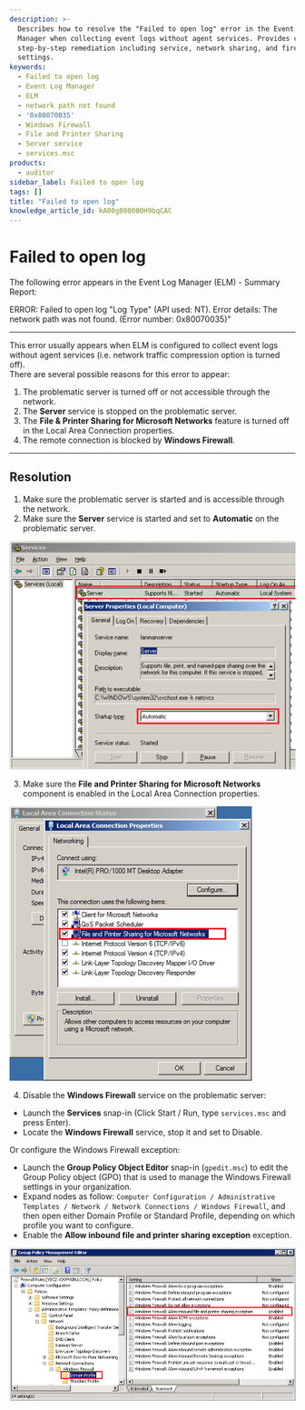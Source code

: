 ```yaml
---
description: >-
  Describes how to resolve the "Failed to open log" error in the Event Log
  Manager when collecting event logs without agent services. Provides causes and
  step-by-step remediation including service, network sharing, and firewall
  settings.
keywords:
  - Failed to open log
  - Event Log Manager
  - ELM
  - network path not found
  - '0x80070035'
  - Windows Firewall
  - File and Printer Sharing
  - Server service
  - services.msc
products:
  - auditor
sidebar_label: Failed to open log
tags: []
title: "Failed to open log"
knowledge_article_id: kA00g000000H9bqCAC
---
```


# Failed to open log

The following error appears in the Event Log Manager (ELM) - Summary Report:

ERROR: Failed to open log "Log Type" (API used: NT). Error details: The network path was not found. (Error number: 0x80070035)"

---

This error usually appears when ELM is configured to collect event logs without agent services (i.e. network traffic compression option is turned off).  
There are several possible reasons for this error to appear:

1. The problematic server is turned off or not accessible through the network.
2. The **Server** service is stopped on the problematic server.
3. The **File & Printer Sharing for Microsoft Networks** feature is turned off in the Local Area Connection properties.
4. The remote connection is blocked by **Windows Firewall**.

---

## Resolution

1. Make sure the problematic server is started and is accessible through the network.
2. Make sure the **Server** service is started and set to **Automatic** on the problematic server.

![Services snap-in: Server service](images/ka04u000000HcUb_0EM7000000051QD.png)

3. Make sure the **File and Printer Sharing for Microsoft Networks** component is enabled in the Local Area Connection properties.

![Local Area Connection Properties: File and Printer sharing](images/ka04u000000HcUb_0EM7000000051QI.png)

4. Disable the **Windows Firewall** service on the problematic server:

- Launch the **Services** snap-in (Click Start / Run, type `services.msc` and press Enter).
- Locate the **Windows Firewall** service, stop it and set to Disable.

Or configure the Windows Firewall exception:

- Launch the **Group Policy Object Editor** snap-in (`gpedit.msc`) to edit the Group Policy object (GPO) that is used to manage the Windows Firewall settings in your organization.
- Expand nodes as follow: `Computer Configuration / Administrative Templates / Network / Network Connections / Windows Firewall`, and then open either Domain Profile or Standard Profile, depending on which profile you want to configure.
- Enable the **Allow inbound file and printer sharing exception** exception.

![Firewall Settings: Allow inbound file and printer sharing exception](images/ka04u000000HcUb_0EM7000000051QN.png)
